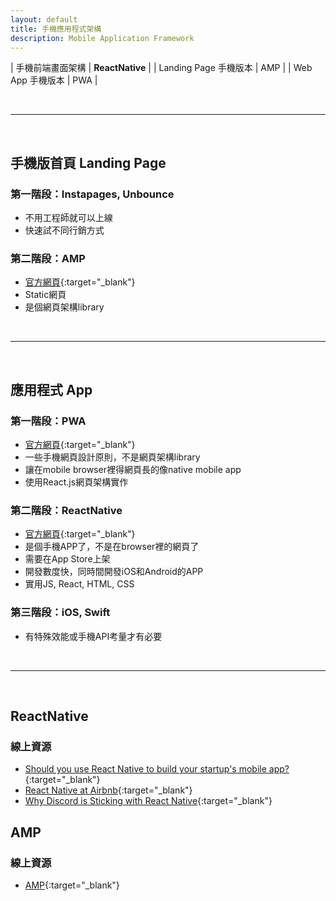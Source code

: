 ```yaml
---
layout: default
title: 手機應用程式架構
description: Mobile Application Framework
---
```


| 手機前端畫面架構 | **ReactNative** |
| Landing Page 手機版本 | AMP |
| Web App 手機版本 | PWA |

<br>

---

<br>

## 手機版首頁 Landing Page

### 第一階段：Instapages, Unbounce

* 不用工程師就可以上線
* 快速試不同行銷方式

### 第二階段：AMP

* [官方網頁](https://developers.google.com/amp){:target="_blank"}
* Static網頁
* 是個網頁架構library

<br>

---

<br>

## 應用程式 App

### 第一階段：PWA

* [官方網頁](https://developers.google.com/web/progressive-web-apps){:target="_blank"}
* 一些手機網頁設計原則，不是網頁架構library
* 讓在mobile browser裡得網頁長的像native mobile app
* 使用React.js網頁架構實作

### 第二階段：ReactNative

* [官方網頁](https://facebook.github.io/react-native/){:target="_blank"}
* 是個手機APP了，不是在browser裡的網頁了
* 需要在App Store上架
* 開發數度快，同時間開發iOS和Android的APP
* 實用JS, React, HTML, CSS

### 第三階段：iOS, Swift

* 有特殊效能或手機API考量才有必要

<br>

---

<br>

## ReactNative

### 線上資源

* [Should you use React Native to build your startup's mobile app?](https://medium.com/snipe-gg/should-you-use-react-native-to-build-your-startups-mobile-app-c0baf9f4d9ad){:target="_blank"}
* [React Native at Airbnb](https://medium.com/airbnb-engineering/react-native-at-airbnb-f95aa460be1c){:target="_blank"}
* [Why Discord is Sticking with React Native](https://blog.discordapp.com/why-discord-is-sticking-with-react-native-ccc34be0d427){:target="_blank"}


## AMP

### 線上資源

* [AMP](https://amp.dev/zh_cn/documentation/?format=websites){:target="_blank"}